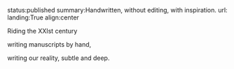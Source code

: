 status:published
summary:Handwritten, without editing, with inspiration.
url:
landing:True
align:center

<!-- summary:Handwritten, without editing, with inspiration. -->

Riding the <myxxi>XXI</myxxi>st century

writing manuscripts by hand,

writing our reality, subtle and deep.



<!-- Still in the 21st century, 

we value writting by hand, 

without editing, with inspiration. -->

<!-- A precursor recourse to an incursive excurision -->